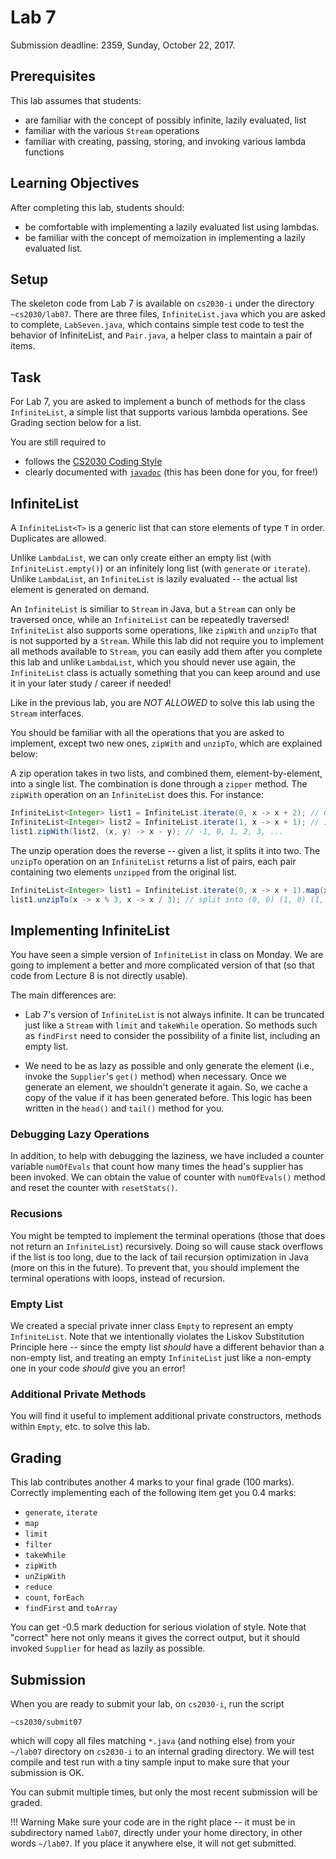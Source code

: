 # Lab 7

Submission deadline: 2359, Sunday, October 22, 2017.

## Prerequisites

This lab assumes that students:

- are familiar with the concept of possibly infinite, lazily evaluated, list
- familiar with the various `Stream` operations 
- familiar with creating, passing, storing, and invoking various lambda functions

## Learning Objectives

After completing this lab, students should:

- be comfortable with implementing a lazily evaluated list using lambdas.
- be familiar with the concept of memoization in implementing a lazily evaluated list. 

## Setup

The skeleton code from Lab 7 is available on `cs2030-i` under the directory `~cs2030/lab07`.  There are three files, `InfiniteList.java` which you are asked to complete, `LabSeven.java`, which contains simple test code to test the behavior of InfiniteList, and `Pair.java`, a helper class to maintain a pair of items.

## Task

For Lab 7, you are asked to implement a bunch of methods for the class `InfiniteList`, a simple list that supports various lambda operations.  See Grading section below for a list.

You are still required to

- follows the [CS2030 Coding Style](style.md)
- clearly documented with [`javadoc`](javadoc.md) (this has been done for you, for free!)

## InfiniteList

A `InfiniteList<T>` is a generic list that can store elements of type `T` in order.  Duplicates are allowed.  

Unlike `LambdaList`, we can only create either an empty list (with `InfiniteList.empty()`) or an infinitely long list (with `generate` or `iterate`).  Unlike `LambdaList`, an `InfiniteList` is lazily evaluated -- the actual list element is generated on demand.

An `InfiniteList` is similiar to `Stream` in Java, but a `Stream` can only be traversed once, while an `InfiniteList` can be repeatedly traversed!  `InfiniteList` also supports some operations, like `zipWith` and `unzipTo` that is not supported by a `Stream`.  While this lab did not require you to implement all methods available to `Stream`, you can easily add them after you complete this lab and unlike `LambdaList`, which you should never use again, the `InfiniteList` class is actually something that you can keep around and use it in your later study / career if needed!

Like in the previous lab, you are _NOT ALLOWED_ to solve this lab using the `Stream` interfaces.

You should be familiar with all the operations that you are asked to implement, except two new ones, `zipWith` and `unzipTo`, which are explained below:

A zip operation takes in two lists, and combined them, element-by-element, into a single list.  The combination is done through a `zipper` method.  The `zipWith` operation on an `InfiniteList` does this.  For instance:

```Java
InfiniteList<Integer> list1 = InfiniteList.iterate(0, x -> x + 2); // 0, 2, 4, 6
InfiniteList<Integer> list2 = InfiniteList.iterate(1, x -> x + 1); // 1, 2, 3, 4
list1.zipWith(list2, (x, y) -> x - y); // -1, 0, 1, 2, 3, ... 
```

The unzip operation does the reverse -- given a list, it splits it into two.  The `unzipTo` operation on an `InfiniteList` returns a list of pairs, each pair containing two elements `unzipped` from the original list.

```Java
InfiniteList<Integer> list1 = InfiniteList.iterate(0, x -> x + 1).map(x -> x * x); // 0, 1, 4, 9, 16 ..
list1.unzipTo(x -> x % 3, x -> x / 3); // split into (0, 0) (1, 0) (1, 1) (0, 3) (1, 5) ..
```

## Implementing InfiniteList

You have seen a simple version of `InfiniteList` in class on Monday.  We are going to implement a better and more complicated version of that (so that code from Lecture 8 is not directly usable).

The main differences are:

- Lab 7's version of `InfiniteList` is not always infinite.  It can be truncated just like a `Stream` with `limit` and `takeWhile` operation.  So methods such as `findFirst` need to consider the possibility of a finite list, including an empty list.

- We need to be as lazy as possible and only generate the element (i.e., invoke the `Supplier`'s `get()` method) when necessary.  Once we generate an element, we shouldn't generate it again.  So, we cache a copy of the value if it has been generated before.  This logic has been written in the `head()` and `tail()` method for you.

### Debugging Lazy Operations

In addition, to help with debugging the laziness, we have included a counter variable `numOfEvals` that count how many times the head's supplier has been invoked.  We can obtain the value of counter with `numOfEvals()` method and reset the counter with `resetStats()`.

### Recusions

You might be tempted to implement the terminal operations (those that does not return an `InfiniteList`) recursively.  Doing so will cause stack overflows if the list is too long, due to the lack of tail recursion optimization in Java (more on this in the future).  To prevent that, you should implement the terminal operations with loops, instead of recursion.

### Empty List

We created a special private inner class `Empty` to represent an empty `InfiniteList`.  Note that we intentionally violates the Liskov Substitution Principle here -- since the empty list _should_ have a different behavior than a non-empty list, and treating an empty `InfiniteList` just like a non-empty one in your code _should_ give you an error!

### Additional Private Methods

You will find it useful to implement additional private constructors, methods within `Empty`, etc. to solve this lab.

## Grading

This lab contributes another 4 marks to your final grade (100 marks).  Correctly implementing each of the following item get you 0.4 marks:

- `generate`, `iterate`
- `map`
- `limit`
- `filter` 
- `takeWhile`
- `zipWith`
- `unZipWith`
- `reduce`
- `count`, `forEach`
- `findFirst` and `toArray`

You can get -0.5 mark deduction for serious violation of style.  Note that "correct" here not only means it gives the correct output, but it should invoked `Supplier` for head as lazily as possible.

## Submission

When you are ready to submit your lab, on `cs2030-i`, run the script
```
~cs2030/submit07
```

which will copy all files matching `*.java` (and nothing else) from your `~/lab07` directory on `cs2030-i` to an internal grading directory.  We will test compile and test run with a tiny sample input to make sure that your submission is OK.

You can submit multiple times, but only the most recent submission will be graded.

!!! Warning 
    Make sure your code are in the right place -- it must be in subdirectory named `lab07`, directly under your home directory, in other words `~/lab07`.  If you place it anywhere else, it will not get submitted.
